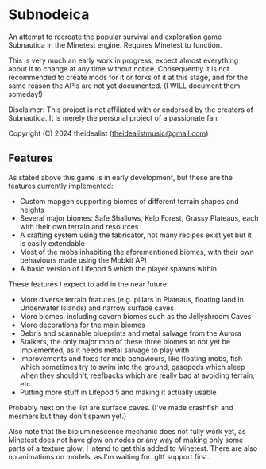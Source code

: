 Subnodeica
==========

An attempt to recreate the popular survival and exploration game Subnautica in the Minetest engine. Requires Minetest to function.

This is very much an early work in progress, expect almost everything about it to change at any time without notice. Consequently it is not recommended to create mods for it or forks of it at this stage, and for the same reason the APIs are not yet documented. (I WILL document them someday!)

Disclaimer: This project is not affiliated with or endorsed by the creators of Subnautica. It is merely the personal project of a passionate fan.

Copyright (C) 2024 theidealist (theidealistmusic@gmail.com)

Features
--------

As stated above this game is in early development, but these are the features currently implemented:

- Custom mapgen supporting biomes of different terrain shapes and heights
- Several major biomes: Safe Shallows, Kelp Forest, Grassy Plateaus, each with their own terrain and resources
- A crafting system using the fabricator, not many recipes exist yet but it is easily extendable
- Most of the mobs inhabiting the aforementioned biomes, with their own behaviours made using the Mobkit API
- A basic version of Lifepod 5 which the player spawns within

These features I expect to add in the near future:

- More diverse terrain features (e.g. pillars in Plateaus, floating land in Underwater Islands) and narrow surface caves
- More biomes, including cavern biomes such as the Jellyshroom Caves
- More decorations for the main biomes
- Debris and scannable blueprints and metal salvage from the Aurora
- Stalkers, the only major mob of these three biomes to not yet be implemented, as it needs metal salvage to play with
- Improvements and fixes for mob behaviours, like floating mobs, fish which sometimes try to swim into the ground, gasopods which sleep when they shouldn't, reefbacks which are really bad at avoiding terrain, etc.
- Putting more stuff in Lifepod 5 and making it actually usable

Probably next on the list are surface caves. (I've made crashfish and mesmers but they don't spawn yet.)

Also note that the bioluminescence mechanic does not fully work yet, as Minetest does not have glow on nodes or any way of making only some parts of a texture glow; I intend to get this added to Minetest. There are also no animations on models, as I'm waiting for .gltf support first.